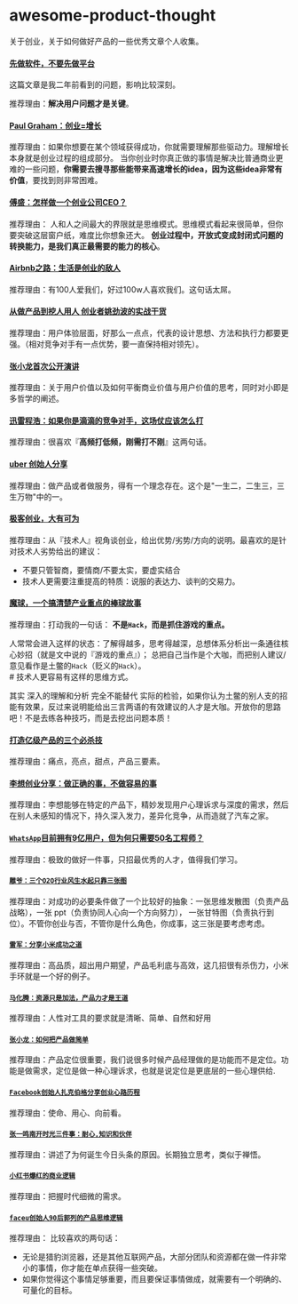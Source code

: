 awesome-product-thought
==========================

关于创业，关于如何做好产品的一些优秀文章个人收集。

#### [先做软件，不要先做平台](software-first-not-platforms/README.md)

这篇文章是我二年前看到的问题，影响比较深刻。

推荐理由：**解决用户问题才是关键**。

#### [Paul Graham：创业=增长](startup-eq-growth/README.md)

推荐理由：如果你想要在某个领域获得成功，你就需要理解那些驱动力。理解增长本身就是创业过程的组成部分。
当你创业时你真正做的事情是解决比普通商业更难的一些问题，**你需要去搜寻那些能带来高速增长的idea，因为这些idea非常有价值**，要找到则非常困难。

#### [傅盛：怎样做一个创业公司CEO？](how-to-do-a-startup-ceo/README.md)

推荐理由：
人和人之间最大的界限就是思维模式。思维模式看起来很简单，但你要突破这层窗户纸，难度比你想象还大。
**创业过程中，开放式变成封闭式问题的转换能力，是我们真正最需要的能力的核心**。

#### [Airbnb之路：生活是创业的敌人](airbnb-founder-share/README.md)

推荐理由：有100人爱我们，好过100w人喜欢我们。这句话太屌。

#### [从做产品到挖人用人 创业者姚劲波的实战干货](58-founder-share/README.md)

推荐理由：用户体验层面，好那么一点点，代表的设计思想、方法和执行力都要更强。（相对竞争对手有一点优势，要一直保持相对领先）。

#### [张小龙首次公开演讲]( zhangxiaolong-speech/README.md)

推荐理由：关于用户价值以及如何平衡商业价值与用户价值的思考，同时对小即是多哲学的阐述。

#### [迅雷程浩：如果你是滴滴的竞争对手，这场仗应该怎么打](how-to-beat-didi/README.md)

推荐理由：很喜欢『**高频打低频，刚需打不刚**』这两句话。

#### [uber 创始人分享](uber-founder-share/README.md)

推荐理由：做产品或者做服务，得有一个理念存在。这个是"一生二，二生三，三生万物"中的一。

#### [极客创业，大有可为](csdn-founder-share/README.md)

推荐理由：从『技术人』视角谈创业，给出优势/劣势/方向的说明。最喜欢的是针对技术人劣势给出的建议：

- 不要只管智商，要情商/不要太实，要虚实结合
- 技术人更需要注重提高的特质：说服的表达力、谈判的交易力。

#### [魔球，一个搞清楚产业重点的棒球故事](money-ball/README.md)

推荐理由：打动我的一句话： **不是`Hack`，而是抓住游戏的重点。**

人常常会进入这样的状态：了解得越多，思考得越深，总想体系分析出一条通往核心妙招（就是文中说的『游戏的重点』）；
总把自己当作是个大咖，而把别人建议/意见看作是土鳖的`Hack`（贬义的`Hack`）。  
\# 技术人更容易有这样的思维方式。

其实 深入的理解和分析 完全不能替代 实际的检验，如果你认为土鳖的别人支的招能有效果，反过来说明能给出三言两语的有效建议的人才是大咖。开放你的思路吧！不是去练各种技巧，而是去挖出问题本质！

#### [打造亿级产品的三个必杀技](apus-founder-share/README.md)

推荐理由：痛点，亮点，甜点，产品三要素。

#### [李想创业分享：做正确的事，不做容易的事](autohome-founder-share/README.md)

推荐理由：李想能够在特定的产品下，精妙发现用户心理诉求与深度的需求，然后在别人未感知的情况下，持久深入发力，差异化竞争，从而造就了汽车之家。

#### [`WhatsApp`目前拥有9亿用户，但为何只需要50名工程师？](whatsapp-serves-900-million-users-50-engineers/README.md)

推荐理由：极致的做好一件事，只招最优秀的人才，值得我们学习。

#### [`雕爷：三个O2O行业风生水起只靠三张图`](o2o-share/README.md)

推荐理由：对成功的必要条件做了一个比较好的抽象：一张思维发散图（负责产品战略），一张 ppt（负责协同人心向一个方向努力）， 一张甘特图（负责执行到位）。不管你创业与否，不管你是什么角色，你成事，这三张是要考虑考虑。

#### [`雷军：分享小米成功之道`](xiaomi-founder-share/README.md)

推荐理由：高品质，超出用户期望，产品毛利底与高效，这几招很有杀伤力，小米手环就是一个好的例子。

#### [`马化腾：资源只是加法，产品力才是王道`](qq-ceo-share/README.md)

推荐理由：人性对工具的要求就是清晰、简单、自然和好用

#### [`张小龙：如何把产品做简单`](webchat-zhangxiaolong/README.md)

推荐理由：产品定位很重要，我们说很多时候产品经理做的是功能而不是定位。功能是做需求，定位是做一种心理诉求，也就是说定位是更底层的一些心理供给.

#### [`Facebook创始人扎克伯格分享创业心路历程`](facebook-founder-share/README.md)

推荐理由：使命、用心、向前看。

#### [`张一鸣南开时光三件事：耐心,知识和伙伴`](toutiao-founder-share/README.md)

推荐理由：讲述了为何诞生今日头条的原因。长期独立思考，类似于禅悟。


#### [`小红书爆红的商业逻辑`](xiaohongshu/README.md)

推荐理由：把握时代细微的需求。

#### [`faceu创始人90后郭列的产品思维逻辑`](facebook-founder-share/README.md)

推荐理由： 比较喜欢的两句话：
- 无论是猎豹浏览器，还是其他互联网产品，大部分团队和资源都在做一件非常小的事情，你才能在单点获得一些突破。
- 如果你觉得这个事情足够重要，而且要保证事情做成，就需要有一个明确的、可量化的目标。
